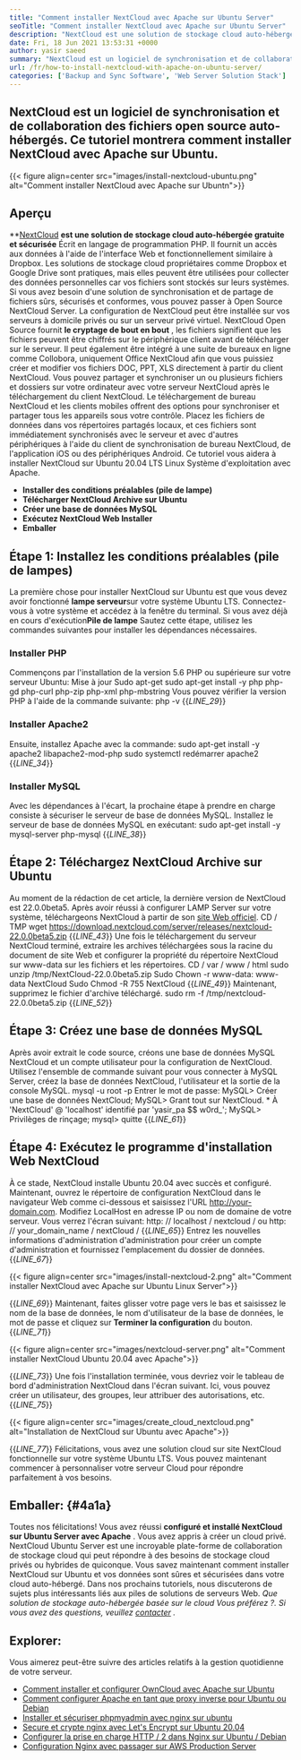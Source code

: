```yaml
---
title: "Comment installer NextCloud avec Apache sur Ubuntu Server" 
seoTitle: "Comment installer NextCloud avec Apache sur Ubuntu Server" 
description: "NextCloud est une solution de stockage cloud auto-hébergée open source écrite en PHP. Cet article montrera comment installer NextCloud avec Apache sur Ubuntu." 
date: Fri, 18 Jun 2021 13:53:31 +0000
author: yasir saeed
summary: "NextCloud est un logiciel de synchronisation et de collaboration des fichiers open source auto-hébergés. Ce tutoriel montrera comment installer NextCloud avec Apache sur Ubuntu." 
url: /fr/how-to-install-nextcloud-with-apache-on-ubuntu-server/
categories: ['Backup and Sync Software', 'Web Server Solution Stack']
---
```


## NextCloud est un logiciel de synchronisation et de collaboration des fichiers open source auto-hébergés. Ce tutoriel montrera comment installer NextCloud avec Apache sur Ubuntu.

{{< figure align=center src="images/install-nextcloud-ubuntu.png" alt="Comment installer NextCloud avec Apache sur Ubuntn">}}


## **Aperçu** 
**[NextCloud][1] **est une solution de stockage cloud auto-hébergée gratuite et sécurisée** Écrit en langage de programmation PHP. Il fournit un accès aux données à l'aide de l'interface Web et fonctionnellement similaire à Dropbox. Les solutions de stockage cloud propriétaires comme Dropbox et Google Drive sont pratiques, mais elles peuvent être utilisées pour collecter des données personnelles car vos fichiers sont stockés sur leurs systèmes. Si vous avez besoin d'une solution de synchronisation et de partage de fichiers sûrs, sécurisés et conformes, vous pouvez passer à Open Source NextCloud Server. La configuration de NextCloud peut être installée sur vos serveurs à domicile privés ou sur un serveur privé virtuel.
NextCloud Open Source fournit **le cryptage de bout en bout** , les fichiers signifient que les fichiers peuvent être chiffrés sur le périphérique client avant de télécharger sur le serveur. Il peut également être intégré à une suite de bureaux en ligne comme Collobora, uniquement Office NextCloud afin que vous puissiez créer et modifier vos fichiers DOC, PPT, XLS directement à partir du client NextCloud. Vous pouvez partager et synchroniser un ou plusieurs fichiers et dossiers sur votre ordinateur avec votre serveur NextCloud après le téléchargement du client NextCloud. Le téléchargement de bureau NextCloud et les clients mobiles offrent des options pour synchroniser et partager tous les appareils sous votre contrôle. Placez les fichiers de données dans vos répertoires partagés locaux, et ces fichiers sont immédiatement synchronisés avec le serveur et avec d'autres périphériques à l'aide du client de synchronisation de bureau NextCloud, de l'application iOS ou des périphériques Android.
Ce tutoriel vous aidera à installer NextCloud sur Ubuntu 20.04 LTS Linux Système d'exploitation avec Apache.
  * **Installer des conditions préalables (pile de lampe)** 
  * **Télécharger NextCloud Archive sur Ubuntu** 
  * **Créer une base de données MySQL** 
  * **Exécutez NextCloud Web Installer** 
  * **Emballer** 

## Étape 1: Installez les conditions préalables (pile de lampes)
La première chose pour installer NextCloud sur Ubuntu est que vous devez avoir fonctionné **lampe serveur**sur votre système Ubuntu LTS. Connectez-vous à votre système et accédez à la fenêtre du terminal. Si vous avez déjà en cours d'exécution**Pile de lampe** Sautez cette étape, utilisez les commandes suivantes pour installer les dépendances nécessaires.

### Installer PHP
Commençons par l'installation de la version 5.6 PHP ou supérieure sur votre serveur Ubuntu:
Mise à jour Sudo apt-get
sudo apt-get install -y php php-gd php-curl php-zip php-xml php-mbstring
Vous pouvez vérifier la version PHP à l'aide de la commande suivante:
php -v
{{_LINE_29_}}

### Installer Apache2
Ensuite, installez Apache avec la commande:
sudo apt-get install -y apache2 libapache2-mod-php
sudo systemctl redémarrer apache2
{{_LINE_34_}}

### Installer MySQL
Avec les dépendances à l'écart, la prochaine étape à prendre en charge consiste à sécuriser le serveur de base de données MySQL. Installez le serveur de base de données MySQL en exécutant:
sudo apt-get install -y mysql-server php-mysql
{{_LINE_38_}}

## Étape 2: Téléchargez NextCloud Archive sur Ubuntu
Au moment de la rédaction de cet article, la dernière version de NextCloud est 22.0.0beta5. Après avoir réussi à configurer LAMP Server sur votre système, téléchargeons NextCloud à partir de son [site Web officiel][2].
CD / TMP
wget https://download.nextcloud.com/server/releases/nextcloud-22.0.0beta5.zip
{{_LINE_43_}}
Une fois le téléchargement du serveur NextCloud terminé, extraire les archives téléchargées sous la racine du document de site Web et configurer la propriété du répertoire NextCloud sur www-data sur les fichiers et les répertoires.
CD / var / www / html
sudo unzip /tmp/NextCloud-22.0.0beta5.zip
Sudo Chown -r www-data: www-data NextCloud
Sudo Chmod -R 755 NextCloud
{{_LINE_49_}}
Maintenant, supprimez le fichier d'archive téléchargé.
sudo rm -f /tmp/nextcloud-22.0.0beta5.zip
{{_LINE_52_}}

## Étape 3: Créez une base de données MySQL
Après avoir extrait le code source, créons une base de données MySQL NextCloud et un compte utilisateur pour la configuration de NextCloud. Utilisez l'ensemble de commande suivant pour vous connecter à MySQL Server, créez la base de données NextCloud, l'utilisateur et la sortie de la console MySQL.
mysql -u root -p
Entrer le mot de passe:
MySQL> Créer une base de données NextCloud;
MySQL> Grant tout sur NextCloud. * À 'NextCloud' @ 'localhost' identifié par 'yasir_pa $$ w0rd_';
MySQL> Privilèges de rinçage;
mysql> quitte
{{_LINE_61_}}

## Étape 4: Exécutez le programme d'installation Web NextCloud
À ce stade, NextCloud installe Ubuntu 20.04 avec succès et configuré. Maintenant, ouvrez le répertoire de configuration NextCloud dans le navigateur Web comme ci-dessous et saisissez l'URL http://your-domain.com. Modifiez LocalHost en adresse IP ou nom de domaine de votre serveur. Vous verrez l'écran suivant:
http: // localhost / nextcloud / ou http: // your_domain_name / nextCloud /
{{_LINE_65_}}
Entrez les nouvelles informations d'administration d'administration pour créer un compte d'administration et fournissez l'emplacement du dossier de données.
{{_LINE_67_}}

{{< figure align=center src="images/install-nextcloud-2.png" alt="Comment installer NextCloud avec Apache sur Ubuntu Linux Server">}}

{{_LINE_69_}}
Maintenant, faites glisser votre page vers le bas et saisissez le nom de la base de données, le nom d'utilisateur de la base de données, le mot de passe et cliquez sur **Terminer la configuration** du bouton.
{{_LINE_71_}}

{{< figure align=center src="images/nextcloud-server.png" alt="Comment installer NextCloud Ubuntu 20.04 avec Apache">}}

{{_LINE_73_}}
Une fois l'installation terminée, vous devriez voir le tableau de bord d'administration NextCloud dans l'écran suivant. Ici, vous pouvez créer un utilisateur, des groupes, leur attribuer des autorisations, etc.
{{_LINE_75_}}

{{< figure align=center src="images/create_cloud_nextcloud.png" alt="Installation de NextCloud sur Ubuntu avec Apache">}}

{{_LINE_77_}}
Félicitations, vous avez une solution cloud sur site NextCloud fonctionnelle sur votre système Ubuntu LTS. Vous pouvez maintenant commencer à personnaliser votre serveur Cloud pour répondre parfaitement à vos besoins.

## **Emballer:**  {#4a1a}

Toutes nos félicitations! Vous avez réussi **configuré et installé NextCloud sur Ubuntu Server avec Apache** . Vous avez appris à créer un cloud privé. NextCloud Ubuntu Server est une incroyable plate-forme de collaboration de stockage cloud qui peut répondre à des besoins de stockage cloud privés ou hybrides de quiconque. Vous savez maintenant comment installer NextCloud sur Ubuntu et vos données sont sûres et sécurisées dans votre cloud auto-hébergé. Dans nos prochains tutoriels, nous discuterons de sujets plus intéressants liés aux piles de solutions de serveurs Web.
_Que solution de stockage auto-hébergée basée sur le cloud Vous préférez ?. Si vous avez des questions, veuillez [contacter][3] ._

## Explorer:
Vous aimerez peut-être suivre des articles relatifs à la gestion quotidienne de votre serveur.
  * [Comment installer et configurer OwnCloud avec Apache sur Ubuntu][4]
  * [Comment configurer Apache en tant que proxy inverse pour Ubuntu ou Debian][5]
  * [Installer et sécuriser phpmyadmin avec nginx sur ubuntu][6]
  * [Secure et crypte nginx avec Let's Encrypt sur Ubuntu 20.04][7]
  * [Configurer la prise en charge HTTP / 2 dans Nginx sur Ubuntu / Debian][8]
  * [Configuration Nginx avec passager sur AWS Production Server][9]



[1]: https://nextcloud.com/
[2]: https://nextcloud.com/install/
[3]: mailto:yasir.saeed@aspose.com
[4]: https://blog.containerize.com/backup-and-sync-software/how-to-install-and-configure-owncloud-with-apache-on-ubuntu/
[5]: https://blog.containerize.com/web-server-solution-stack/how-to-configure-apache-as-a-reverse-proxy-for-ubuntudebian/
[6]: https://blog.containerize.com/web-server-solution-stack/how-to-install-and-secure-phpmyadmin-with-nginx-on-ubuntu/
[7]: https://blog.containerize.com/web-server-solution-stack/how-to-secure-nginx-with-letsencrypt-on-ubuntu-20-04/
[8]: https://blog.containerize.com/web-server-solution-stack/how-to-configure-http2-support-in-nginx-on-ubuntudebian/
[9]: https://blog.containerize.com/web-server-solution-stack/how-to-setup-nginx-with-passenger-on-aws-production-server/
